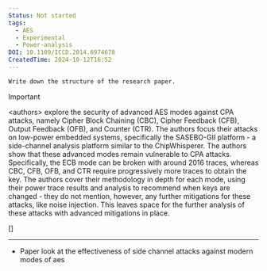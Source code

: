 ```yaml
---
Status: Not started
tags:
  - AES
  - Experimental
  - Power-analysis
DOI: 10.1109/ICCD.2014.6974678
CreatedTime: 2024-10-12T16:52
---
```

```Markdown
Write down the structure of the research paper.
```

> [!important]  
> \<authors\> explore the security of advanced AES modes against CPA attacks, namely Cipher Block Chaining (CBC), Cipher Feedback (CFB), Output Feedback (OFB), and Counter (CTR). The authors focus their attacks on low-power embedded systems, specifically the SASEBO-GII platform - a side-channel analysis platform similar to the ChipWhisperer. The authors show that these advanced modes remain vulnerable to CPA attacks. Specifically, the ECB mode can be broken with around 2016 traces, whereas CBC, CFB, OFB, and CTR require progressively more traces to obtain the key. The authors cover their methodology in depth for each mode, using their power trace results and analysis to recommend when keys are changed - they do not mention, however, any further mitigations for these attacks, like noise injection. This leaves space for the further analysis of these attacks with advanced mitigations in place.

[]

---

- Paper look at the effectiveness of side channel attacks against modern modes of aes
